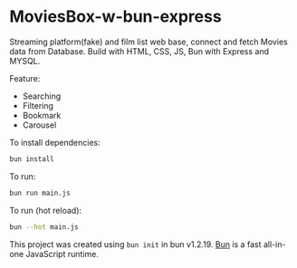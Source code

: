 # MoviesBox-w-bun-express

Streaming platform(fake) and film list web base, connect and fetch Movies data from Database.
Build with HTML, CSS, JS, Bun with Express and MYSQL.

Feature:

- Searching
- Filtering
- Bookmark
- Carousel

To install dependencies:

```bash
bun install
```

To run:

```bash
bun run main.js
```

To run (hot reload):

```bash
bun --hot main.js
```

This project was created using `bun init` in bun v1.2.19. [Bun](https://bun.com) is a fast all-in-one JavaScript runtime.
